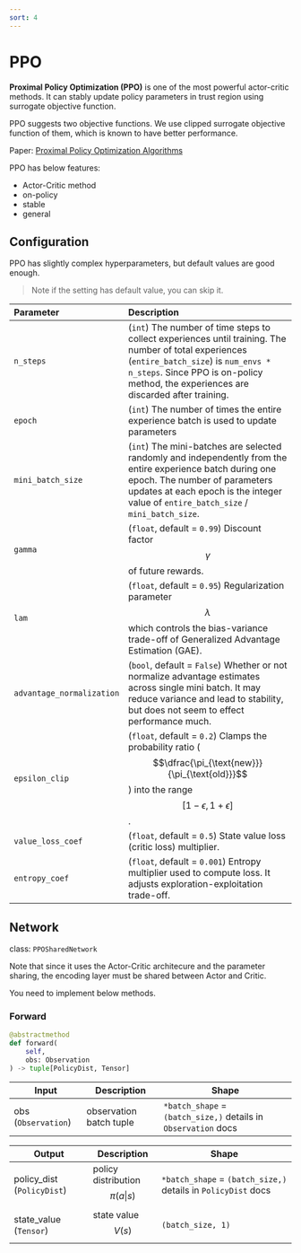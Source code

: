 ```yaml
---
sort: 4
---
```


# PPO

**Proximal Policy Optimization (PPO)** is one of the most powerful actor-critic methods. It can stably update policy parameters in trust region using surrogate objective function.

PPO suggests two objective functions. We use clipped surrogate objective function of them, which is known to have better performance.

Paper: [Proximal Policy Optimization Algorithms](https://arxiv.org/abs/1707.06347)

PPO has below features:

* Actor-Critic method
* on-policy
* stable
* general

## Configuration

PPO has slightly complex hyperparameters, but default values are good enough.

> Note if the setting has default value, you can skip it.

|Parameter|Description|
|:---|:---|
|`n_steps`|(`int`) The number of time steps to collect experiences until training. The number of total experiences (`entire_batch_size`) is `num_envs * n_steps`. Since PPO is on-policy method, the experiences are discarded after training.|
|`epoch`|(`int`) The number of times the entire experience batch is used to update parameters|
|`mini_batch_size`|(`int`) The mini-batches are selected randomly and independently from the entire experience batch during one epoch. The number of parameters updates at each epoch is the integer value of `entire_batch_size` / `mini_batch_size`.|
|`gamma`|(`float`, default = `0.99`) Discount factor $$\gamma$$ of future rewards.|
|`lam`|(`float`, default = `0.95`) Regularization parameter $$\lambda$$ which controls the bias-variance trade-off of Generalized Advantage Estimation (GAE).|
|`advantage_normalization`|(`bool`, default = `False`) Whether or not normalize advantage estimates across single mini batch. It may reduce variance and lead to stability, but does not seem to effect performance much.|
|`epsilon_clip`|(`float`, default = `0.2`) Clamps the probability ratio ($$\dfrac{\pi_{\text{new}}}{\pi_{\text{old}}}$$) into the range $$[1 - \epsilon, 1 + \epsilon]$$.|
|`value_loss_coef`|(`float`, default = `0.5`) State value loss (critic loss) multiplier.|
|`entropy_coef`|(`float`, default = `0.001`) Entropy multiplier used to compute loss. It adjusts exploration-exploitation trade-off.|

## Network

class: `PPOSharedNetwork`

Note that since it uses the Actor-Critic architecure and the parameter sharing, the encoding layer must be shared between Actor and Critic.

You need to implement below methods.

### Forward

```python
@abstractmethod
def forward(
    self, 
    obs: Observation
) -> tuple[PolicyDist, Tensor]
```

|Input|Description|Shape|
|---|---|---|
|obs (`Observation`)|observation batch tuple|`*batch_shape` = `(batch_size,)` details in `Observation` docs|

|Output|Description|Shape|
|---|---|---|
|policy_dist (`PolicyDist`)|policy distribution $$\pi(a \vert s)$$|`*batch_shape` = `(batch_size,)` details in `PolicyDist` docs|
|state_value (`Tensor`)|state value $$V(s)$$|`(batch_size, 1)`|